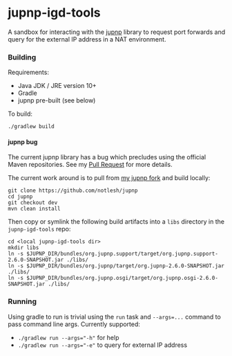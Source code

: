 # jupnp-igd-tools

A sandbox for interacting with the [jupnp](https://github.com/jupnp/jupnp) library to request port forwards and query for the external IP address in a NAT environment.

### Building

Requirements:

* Java JDK / JRE version 10+
* Gradle
* jupnp pre-built (see below)

To build:
```
./gradlew build
```

#### jupnp bug

The current jupnp library has a bug which precludes using the official Maven repositories. See my [Pull Request](https://github.com/jupnp/jupnp/pull/117) for more details.

The current work around is to pull from [my jupnp fork](https://github.com/notlesh/jupnp) and build locally:

```
git clone https://github.com/notlesh/jupnp
cd jupnp
git checkout dev
mvn clean install
```

Then copy or symlink the following build artifacts into a `libs` directory in the `jupnp-igd-tools` repo:

```
cd <local jupnp-igd-tools dir>
mkdir libs
ln -s $JUPNP_DIR/bundles/org.jupnp.support/target/org.jupnp.support-2.6.0-SNAPSHOT.jar ./libs/
ln -s $JUPNP_DIR/bundles/org.jupnp/target/org.jupnp-2.6.0-SNAPSHOT.jar ./libs/
ln -s $JUPNP_DIR/bundles/org.jupnp.osgi/target/org.jupnp.osgi-2.6.0-SNAPSHOT.jar ./libs/
```

### Running

Using gradle to run is trivial using the `run` task and `--args=...` command to pass command line args. Currently supported:

* `./gradlew run --args="-h"` for help
* `./gradlew run --args="-e"` to query for external IP address
